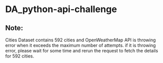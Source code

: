 # DA_python-api-challenge
Note:
------
Cities Dataset contains 592 cities and  OpenWeatherMap API is throwing error when it exceeds the maximum number of attempts.
if it is throwing error, please wait for some time and rerun the request to fetch the details for 592 cities.
